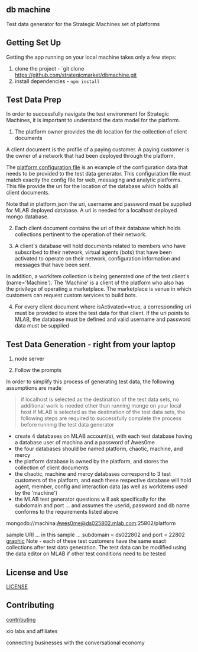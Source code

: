 
## db machine

Test data generator for the Strategic Machines set of platforms

## Getting Set Up

Getting the app running on your local machine takes only a few steps:

1. clone the project - `git clone https://github.com/strategicmarket/dbmachine.git
2. install dependencies - `npm install`

## Test Data Prep

In order to successfully navigate the test environment for Strategic Machines, it is important to understand the data model for the platform.

1. The platform owner provides the db location for the collection of client documents

A client document is the profile of a paying customer. A paying customer is the owner of a network that had been deployed through the platform.

The [platform configuration file](./config_example/platform.json) is an example of the configuration data that needs to be provided to the test data generator. This configuration file must match exactly the config file for web, messaging and analytic platforms. This file provide the uri for the location of the database which holds all client documents.

Note that in platform.json the uri, username and password must be supplied for MLAB deployed database. A uri is needed for a localhost deployed mongo database.

2. Each client document contains the uri of their database which holds collections pertinent to the operation of their network.

3. A client's database will hold documents related to members who have subscribed to their network, virtual agents (bots) that have been activated to operate on their network, configuration information and messages that have been sent.

In addition, a workitem collection is being generated one of the test client's (name='Machine'). The 'Machine' is a client of the platform who also has the privilege of operating a marketplace. The marketplace is venue in which customers can request custom services to build bots.

4. For every client document where isActivated==true, a corresponding uri must be provided to store the test data for that client. If the uri points to MLAB, the database must be defined and valid username and password data must be supplied

## Test Data Generation - right from your laptop

1. node server

2. Follow the prompts

In order to simplify this process of generating test data, the following assumptions are made
> if localhost is selected as the destination of the test data sets, no additional work is needed other than running mongo on your local host
> if MLAB is selected as the destination of the test data sets, the following steps are required to successfully complete the process before running the test data generator
- create 4 databases on MLAB account(s), with each test database having a database user of machina and a password of Awes0me
- the four databases should be named platform, chaotic, machine, and mercy
- the platform database is owned by the platform, and stores the collection of client documents
- the chaotic, machine and mercy databases correspond to 3 test customers of the platform, and each these respective database will hold agent, member, config and interaction data (as well as workitems used by the 'machine')
- the MLAB test generator questions will ask specifically for the subdomain and port ... and assumes the userid, password and db name conforms to the requirements listed above

mongodb://machina:Awes0me@ds025802.mlab.com:25802/platform

sample URI ... in this sample ... subdomain = ds022802 and port = 22802
[graphic](./assets/mlab.png)
Note - each of these test customers have the same exact collections after test data generation. The test data can be modified using the data editor on MLAB if other test conditions need to be tested

## License and Use
 [LICENSE](./LICENSE.txt)

## Contributing
 [contributing](.github/CONTRIBUTING.md)

xio labs and affiliates

connecting businesses with the conversational economy
